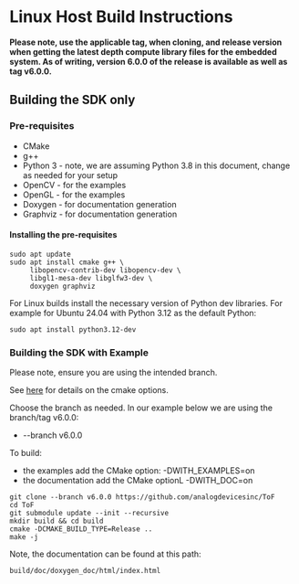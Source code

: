 # Linux Host Build Instructions

**Please note, use the applicable tag, when cloning, and release version when getting the latest depth compute library files for the embedded system. As of writing, version 6.0.0 of the release is available as well as tag v6.0.0.**

## Building the SDK only

### Pre-requisites
* CMake
* g++
* Python 3 - note, we are assuming Python 3.8 in this document, change as needed for your setup
* OpenCV - for the examples
* OpenGL - for the examples
* Doxygen - for documentation generation
* Graphviz - for documentation generation

#### Installing the pre-requisites
```console
sudo apt update
sudo apt install cmake g++ \
     libopencv-contrib-dev libopencv-dev \
     libgl1-mesa-dev libglfw3-dev \
     doxygen graphviz
```

For Linux builds install the necessary version of Python dev libraries. For example for Ubuntu 24.04 with Python 3.12 as the default Python:
```console
sudo apt install python3.12-dev
```

### Building the SDK with Example

Please note, ensure you are using the intended branch.

See [here](../../cmake/readme.md) for details on the cmake options.

Choose the branch as needed. In our example below we are using the branch/tag v6.0.0:
* --branch v6.0.0

To build:
* the examples add the CMake option: -DWITH_EXAMPLES=on
* the documentation add the CMake optionL -DWITH_DOC=on 

```console
git clone --branch v6.0.0 https://github.com/analogdevicesinc/ToF
cd ToF
git submodule update --init --recursive
mkdir build && cd build
cmake -DCMAKE_BUILD_TYPE=Release ..
make -j
```

Note, the documentation can be found at this path:
```console
build/doc/doxygen_doc/html/index.html
```
